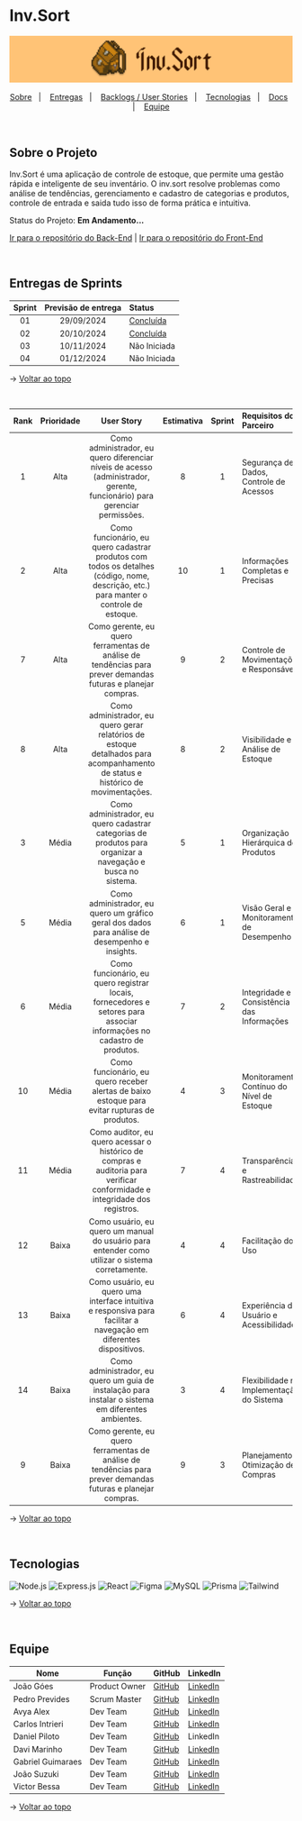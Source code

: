 <span id="top">

# Inv.Sort

![banner](./img/banner.png)

<p align="center">
    <a href="#about">Sobre</a>  &nbsp |&nbsp &nbsp  
    <a href="#entrega">Entregas</a>  &nbsp |&nbsp &nbsp  
    <a href="#backlog">Backlogs / User Stories</a> &nbsp |&nbsp &nbsp  
    <a href="#tech">Tecnologias</a>  &nbsp |&nbsp &nbsp 
     <a href="https://github.com/BugBustersFatecSJC/inv.sort/tree/main/docs">Docs</a>  &nbsp |&nbsp &nbsp 
    <a href="#team">Equipe</a>
</p>

<br />
   
<span id="about">

## Sobre o Projeto

Inv.Sort é uma aplicação de controle de estoque, que permite uma gestão rápida e inteligente de seu inventário. O inv.sort resolve problemas como análise de tendências, gerenciamento e cadastro de categorias e produtos, controle de entrada e saida  tudo isso de forma prática e intuitiva.

Status do Projeto: **Em Andamento...**

[Ir para o repositório do Back-End](https://github.com/BugBustersFatecSJC/inv.sort-back) | 
[Ir para o repositório do Front-End](https://github.com/BugBustersFatecSJC/inv.sort-front)

<br />

<span id="entrega">

## Entregas de Sprints

| Sprint | Previsão de entrega | Status |
|:--:|:----------:|:-------------------|
| 01 | 29/09/2024 | [Concluída](./docs/sprint-1/sprint-1.md) |
| 02 | 20/10/2024 | [Concluída](./docs/sprint-2/sprint-2.md) |
| 03 | 10/11/2024 | Não Iniciada |
| 04 | 01/12/2024 | Não Iniciada |

→ [Voltar ao topo](#top)

<br />

<span id="backlog">

| Rank | Prioridade | User Story | Estimativa | Sprint | Requisitos do Parceiro |
|:----:|:----------:|:----------:|:----------:|:------:|:-----------------------|
| 1 | Alta | Como administrador, eu quero diferenciar níveis de acesso (administrador, gerente, funcionário) para gerenciar permissões. | 8 | 1 | Segurança de Dados, Controle de Acessos |
| 2 | Alta | Como funcionário, eu quero cadastrar produtos com todos os detalhes (código, nome, descrição, etc.) para manter o controle de estoque. | 10 | 1 | Informações Completas e Precisas |
| 7 | Alta | Como gerente, eu quero ferramentas de análise de tendências para prever demandas futuras e planejar compras. | 9 | 2 | Controle de Movimentações e Responsável |
| 8 | Alta | Como administrador, eu quero gerar relatórios de estoque detalhados para acompanhamento de status e histórico de movimentações. | 8 | 2 | Visibilidade e Análise de Estoque |
| 3 | Média | Como administrador, eu quero cadastrar categorias de produtos para organizar a navegação e busca no sistema. | 5 | 1 | Organização Hierárquica dos Produtos |
| 5 | Média | Como administrador, eu quero um gráfico geral dos dados para análise de desempenho e insights. | 6 | 1 | Visão Geral e Monitoramento de Desempenho |
| 6 | Média | Como funcionário, eu quero registrar locais, fornecedores e setores para associar informações no cadastro de produtos. | 7 | 2 | Integridade e Consistência das Informações |
| 10 | Média | Como funcionário, eu quero receber alertas de baixo estoque para evitar rupturas de produtos. | 4 | 3 | Monitoramento Contínuo do Nível de Estoque |
| 11 | Média | Como auditor, eu quero acessar o histórico de compras e auditoria para verificar conformidade e integridade dos registros. | 7 | 4 | Transparência e Rastreabilidade |
| 12 | Baixa | Como usuário, eu quero um manual do usuário para entender como utilizar o sistema corretamente. | 4 | 4 | Facilitação do Uso |
| 13 | Baixa | Como usuário, eu quero uma interface intuitiva e responsiva para facilitar a navegação em diferentes dispositivos. | 6 | 4 | Experiência do Usuário e Acessibilidade |
| 14 | Baixa | Como administrador, eu quero um guia de instalação para instalar o sistema em diferentes ambientes. | 3 | 4 | Flexibilidade na Implementação do Sistema |
| 9 | Baixa | Como gerente, eu quero ferramentas de análise de tendências para prever demandas futuras e planejar compras. | 9 | 3 | Planejamento e Otimização de Compras |


→ [Voltar ao topo](#top)

<br />

<span id="tech">

## Tecnologias

<img src="https://img.shields.io/badge/Node.js-43853D?style=for-the-badge&logo=node.js&logoColor=white" alt="Node.js" />
<img src="https://img.shields.io/badge/Express.js-404D59?style=for-the-badge" alt="Express.js" />
<img src="https://img.shields.io/badge/React-20232A?style=for-the-badge&logo=react&logoColor=61DAFB" alt="React" />
<img src="https://img.shields.io/badge/Figma-F24E1E?style=for-the-badge&logo=figma&logoColor=white" alt="Figma" />
<img src="https://img.shields.io/badge/MySQL-005C84?style=for-the-badge&logo=mysql&logoColor=white" alt="MySQL" />
<img src="https://img.shields.io/badge/Prisma-3982CE?style=for-the-badge&logo=Prisma&logoColor=white" alt="Prisma" />
<img src="https://img.shields.io/badge/Tailwind_CSS-38B2AC?style=for-the-badge&logo=tailwind-css&logoColor=white" alt="Tailwind" />

<br />

→ [Voltar ao topo](#top)

<br />

<span id="team">

## Equipe

|Nome|Função|GitHub|LinkedIn|
|----|------|------|--------|
| João Góes | Product Owner | [GitHub](https://github.com/MagNumGomes) | [LinkedIn](www.linkedin.com/in/joão-vítor-góes-b82b63302) |
| Pedro Prevides | Scrum Master | [GitHub](https://github.com/GalaxyBurst) | [LinkedIn](https://www.linkedin.com/in/pedro-prevides-87a0b71a8/) |
| Avya Alex | Dev Team | [GitHub](https://github.com/AvyaAquino) | [LinkedIn](https://www.linkedin.com/in/avya-candido-598b5228a/) |
| Carlos Intrieri | Dev Team | [GitHub](https://github.com/carlosintrieri) | [LinkedIn](https://www.linkedin.com/in/carlosintrieri) |
| Daniel Piloto | Dev Team | [GitHub](https://github.com/danprsp) | LinkedIn |
| Davi Marinho | Dev Team | [GitHub](https://github.com/DMBMz) | [LinkedIn](https://www.linkedin.com/in/davi-miguel-a90821214/)|
| Gabriel Guimaraes | Dev Team | [GitHub](https://github.com/gabrielbguimaraes) | [LinkedIn](https://www.linkedin.com/in/gabriel-g-854017138?utm_source=share&utm_campaign=share_via&utm_content=profile&utm_medium=android_app) |
| João Suzuki | Dev Team | [GitHub](https://github.com/joaosuzuki98) | [LinkedIn](https://www.linkedin.com/in/jo%C3%A3o-suzuki-6a2b02192/) |
| Victor Bessa | Dev Team | [GitHub](https://github.com/victordanielrb) | [LinkedIn](https://www.linkedin.com/in/victor-daniel-ramos-bessa-1436a3215/) |

→ [Voltar ao topo](#top)
